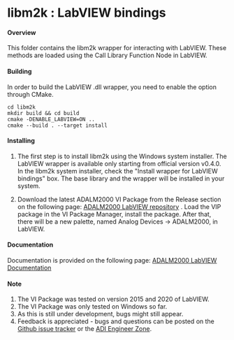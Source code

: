 # libm2k : LabVIEW bindings

#### Overview
This folder contains the libm2k wrapper for interacting with LabVIEW. These methods are loaded using the Call Library Function Node in LabVIEW.

#### Building
In order to build the LabVIEW .dll wrapper, you need to enable the option through CMake.
```
cd libm2k
mkdir build && cd build
cmake -DENABLE_LABVIEW=ON ..
cmake --build . --target install
```

#### Installing
1. The first step is to install libm2k using the Windows system installer. The LabVIEW wrapper is available only starting from official version v0.4.0.
In the libm2k system installer, check the "Install wrapper for LabVIEW bindings" box. The base library and the wrapper will be installed in your system.

2. Download the latest ADALM2000 VI Package from the Release section on the following page: [ADALM2000 LabVIEW repository](https://github.com/analogdevicesinc/libm2k-labview) .
Load the VIP package in the VI Package Manager, install the package.
After that, there will be a new palette, named Analog Devices -> ADALM2000, in LabVIEW.

#### Documentation
Documentation is provided on the following page: [ADALM2000 LabVIEW Documentation](https://wiki.analog.com/university/tools/m2k/labview)

#### Note
1. The VI Package was tested on version 2015 and 2020 of LabVIEW.
2. The VI Package was only tested on Windows so far.
3. As this is still under development, bugs might still appear.
4. Feedback is appreciated - bugs and questions can be posted on the [Github issue tracker](https://github.com/analogdevicesinc/libm2k/issues) or the [ADI Engineer Zone](https://ez.analog.com/adieducation/university-program/).

